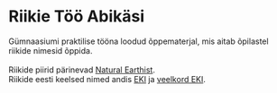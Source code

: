 # Riikie Töö Abikäsi
Gümnaasiumi praktilise tööna loodud õppematerjal, mis aitab õpilastel riikide nimesid õppida.
<br><br>
Riikide piirid pärinevad [Natural Earthist](https://www.naturalearthdata.com/).  
Riikide eesti keelsed nimed andis [EKI](https://www.eki.ee/knab/maadiso.htm) ja [veelkord EKI](https://teatmik.eki.ee/teatmik/maailma-maade-nimed/).  
